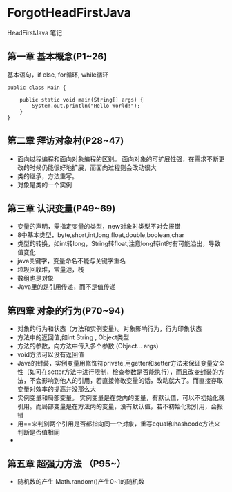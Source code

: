 # ForgotHeadFirstJava
HeadFirstJava 笔记

## 第一章 基本概念(P1~26)
基本语句，if else, for循环, while循环
````
public class Main {

    public static void main(String[] args) {
        System.out.println("Hello World!");
    }
}
````
## 第二章 拜访对象村(P28~47)
- 面向过程编程和面向对象编程的区别。 面向对象的可扩展性强，在需求不断更改的时候仍能很好地扩展，而面向过程则会改动很大
- 类的继承，方法重写。
- 对象是类的一个实例

## 第三章 认识变量(P49~69)
- 变量的声明，需指定变量的类型，new对象时类型不对会报错
- 8中基本类型，byte,short,int,long,float,double,boolean,char
- 类型的转换，如int转long，String转float,注意long转int时有可能溢出，导致值变化
- java关键字，变量命名不能与关键字重名
- 垃圾回收堆，常量池，栈
- 数组也是对象
- Java里的是引用传递，而不是值传递

## 第四章 对象的行为(P70~94)
- 对象的行为和状态（方法和实例变量）。对象影响行为，行为印象状态
- 方法中的返回值,如int String , Object类型
- 方法的参数，向方法中传入多个参数 (Object... args)
- void方法可以没有返回值
- Java的封装，实例变量用修饰符private,用getter和setter方法来保证变量安全性（如可在setter方法中进行限制，检查参数是否能执行），而且改变封装的方法，不会影响到他人的引用，若直接修改变量的话，改动就大了。而直接存取变量对效率的提高并没那么大
- 实例变量和局部变量。 实例变量是在类内的变量，有默认值，可以不初始化就引用。而局部变量是在方法内的变量，没有默认值，若不初始化就引用，会报错
- 用==来判别两个引用是否都指向同一个对象，重写equal和hashcode方法来判断是否值相同
-
## 第五章 超强力方法 （P95~）
- 随机数的产生 Math.random()产生0~1的随机数